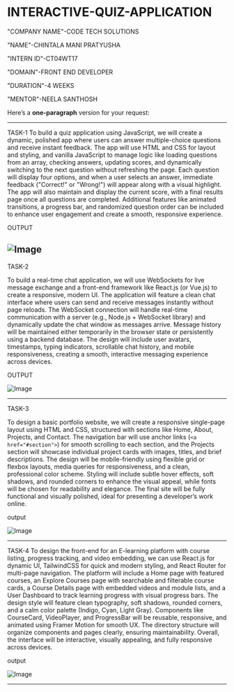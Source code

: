 # INTERACTIVE-QUIZ-APPLICATION
"COMPANY NAME"-CODE TECH SOLUTIONS

"NAME"-CHINTALA MANI PRATYUSHA

"INTERN ID"-CT04WT17

"DOMAIN"-FRONT END DEVELOPER

"DURATION"-4 WEEKS

"MENTOR"-NEELA SANTHOSH

Here’s a **one-paragraph** version for your request:

---
TASK-1
To build a quiz application using JavaScript, we will create a dynamic, polished app where users can answer multiple-choice questions and receive instant feedback. The app will use HTML and CSS for layout and styling, and vanilla JavaScript to manage logic like loading questions from an array, checking answers, updating scores, and dynamically switching to the next question without refreshing the page. Each question will display four options, and when a user selects an answer, immediate feedback ("Correct!" or "Wrong!") will appear along with a visual highlight. The app will also maintain and display the current score, with a final results page once all questions are completed. Additional features like animated transitions, a progress bar, and randomized question order can be included to enhance user engagement and create a smooth, responsive experience.

OUTPUT

![Image](https://github.com/user-attachments/assets/3f61ee76-3937-45e9-abb0-2f0e0967a813)
---
TASK-2

To build a real-time chat application, we will use WebSockets for live message exchange and a front-end framework like React.js (or Vue.js) to create a responsive, modern UI. The application will feature a clean chat interface where users can send and receive messages instantly without page reloads. The WebSocket connection will handle real-time communication with a server (e.g., Node.js + WebSocket library) and dynamically update the chat window as messages arrive. Message history will be maintained either temporarily in the browser state or persistently using a backend database. The design will include user avatars, timestamps, typing indicators, scrollable chat history, and mobile responsiveness, creating a smooth, interactive messaging experience across devices.

OUTPUT

![Image](https://github.com/user-attachments/assets/22845815-c718-44c1-957d-8b245ee5c62d)


---

TASK-3


To design a basic portfolio website, we will create a responsive single-page layout using HTML and CSS, structured with sections like Home, About, Projects, and Contact. The navigation bar will use anchor links (`<a href="#section">`) for smooth scrolling to each section, and the Projects section will showcase individual project cards with images, titles, and brief descriptions. The design will be mobile-friendly using flexible grid or flexbox layouts, media queries for responsiveness, and a clean, professional color scheme. Styling will include subtle hover effects, soft shadows, and rounded corners to enhance the visual appeal, while fonts will be chosen for readability and elegance. The final site will be fully functional and visually polished, ideal for presenting a developer’s work online.

output

![Image](https://github.com/user-attachments/assets/da7a875f-0258-41ae-96ae-82c6df7f3657)

---

TASK-4
To design the front-end for an E-learning platform with course listing, progress tracking, and video embedding, we can use React.js for dynamic UI, TailwindCSS for quick and modern styling, and React Router for multi-page navigation. The platform will include a Home page with featured courses, an Explore Courses page with searchable and filterable course cards, a Course Details page with embedded videos and module lists, and a User Dashboard to track learning progress with visual progress bars. The design style will feature clean typography, soft shadows, rounded corners, and a calm color palette (Indigo, Cyan, Light Gray). Components like CourseCard, VideoPlayer, and ProgressBar will be reusable, responsive, and animated using Framer Motion for smooth UX. The directory structure will organize components and pages clearly, ensuring maintainability. Overall, the interface will be interactive, visually appealing, and fully responsive across devices.


output

![Image](https://github.com/user-attachments/assets/da7a875f-0258-41ae-96ae-82c6df7f3657)


---
